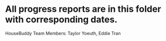 # All progress reports are in this folder with corresponding dates. <br>
HouseBuddy
Team Members: Taylor Yoeuth, Eddie Tran
